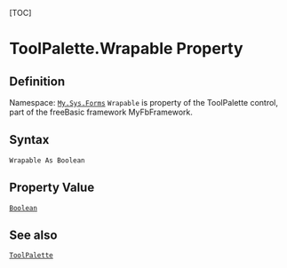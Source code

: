 [TOC]
# ToolPalette.Wrapable Property

## Definition
Namespace: [`My.Sys.Forms`](My.Sys.Forms.md)
`Wrapable` is property of the ToolPalette control, part of the freeBasic framework MyFbFramework.
## Syntax
```freeBasic
Wrapable As Boolean
```
## Property Value
[`Boolean`]("https://www.freebasic.net/wiki/KeyPgBoolean")
## See also
[`ToolPalette`](ToolPalette.md)

